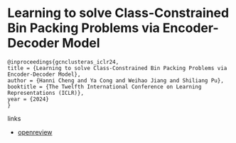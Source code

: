 # Learning to solve Class-Constrained Bin Packing Problems via Encoder-Decoder Model

```
@inproceedings{gcnclusteras_iclr24,
title = {Learning to solve Class-Constrained Bin Packing Problems via Encoder-Decoder Model},
author = {Hanni Cheng and Ya Cong and Weihao Jiang and Shiliang Pu},
booktitle = {The Twelfth International Conference on Learning Representations (ICLR)},
year = {2024}
}
```

links
- [openreview](https://openreview.net/forum?id=6hvtSLkKeZ)
